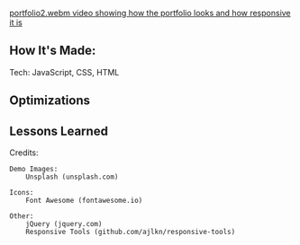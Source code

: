 [portfolio2.webm video showing how the portfolio looks and how responsive it is](https://user-images.githubusercontent.com/101692334/187394543-311bdac5-19b2-4094-ad3b-de2903b166fc.webm)

##  How It's Made:

Tech: JavaScript, CSS, HTML

## Optimizations

## Lessons Learned

Credits:

	Demo Images:
		Unsplash (unsplash.com)

	Icons:
		Font Awesome (fontawesome.io)

	Other:
		jQuery (jquery.com)
		Responsive Tools (github.com/ajlkn/responsive-tools)
